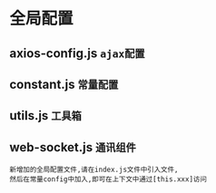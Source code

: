 # 全局配置
## axios-config.js  `ajax配置` 
## constant.js      `常量配置`
## utils.js         `工具箱`
## web-socket.js    `通讯组件`

```
新增加的全局配置文件,请在index.js文件中引入文件,
然后在常量config中加入,即可在上下文中通过[this.xxx]访问
``` 
